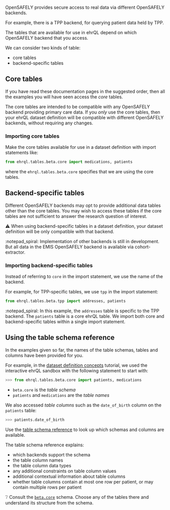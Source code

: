 OpenSAFELY provides secure access to real data
via different OpenSAFELY backends.

For example, there is a TPP backend,
for querying patient data held by TPP.

The tables that are available for use in ehrQL
depend on which OpenSAFELY backend that you access.

We can consider two kinds of table:

* core tables
* backend-specific tables

## Core tables

If you have read these documentation pages in the suggested order,
then all the examples you will have seen access the _core_ tables.

The core tables are intended to be compatible with any OpenSAFELY backend providing primary care data.
If you *only* use the core tables,
then your ehrQL dataset definition will be compatible with different OpenSAFELY backends,
without requiring any changes.

### Importing core tables

Make the core tables available for use in a dataset definition
with import statements like:

```python
from ehrql.tables.beta.core import medications, patients
```

where the `ehrql.tables.beta.core` specifies that we are using the core tables.

## Backend-specific tables

Different OpenSAFELY backends may opt to provide additional data tables other than the core tables.
You may wish to access these tables if the core tables are not sufficient
to answer the research question of interest.

:warning: When using backend-specific tables in a dataset definition,
your dataset definition will be only compatible with that backend.

:notepad_spiral: Implementation of other backends is still in development.
But all data in the EMIS OpenSAFELY backend is available via cohort-extractor.

### Importing backend-specific tables

Instead of referring to `core` in the import statement,
we use the name of the backend.

For example, for TPP-specific tables,
we use `tpp` in the import statement:

```python
from ehrql.tables.beta.tpp import addresses, patients
```

:notepad_spiral: In this example,
the `addresses` table is specific to the TPP backend.
The `patients` table is a core ehrQL table.
We import both core and backend-specific tables within a single import statement.

## Using the table schema reference

In the examples given so far,
the names of the table schemas, tables and columns
have been provided for you.

For example,
in the [dataset definition concepts](../tutorial/dataset-definition-concepts.md) tutorial,
we used the interactive ehrQL sandbox with the following statement to start with:

```python
>>> from ehrql.tables.beta.core import patients, medications
```

* `beta.core` is the *table schema*
* `patients` and `medications` are the *table names*

We also accessed *table columns*
such as the `date_of_birth` column on the `patients` table:

```python
>>> patients.date_of_birth
```

Use the [table schema reference](../reference/schemas.md)
to look up which schemas and columns are available.

The table schema reference explains:

* which backends support the schema
* the table column names
* the table column data types
* any additional constraints on table column values
* additional contextual information about table columns
* whether table columns contain at most one row per patient,
  or may contain multiple rows per patient

:grey_question: Consult the [`beta.core`](../reference/schemas/beta.core.md) schema.
Choose any of the tables there
and understand its structure from the schema.
